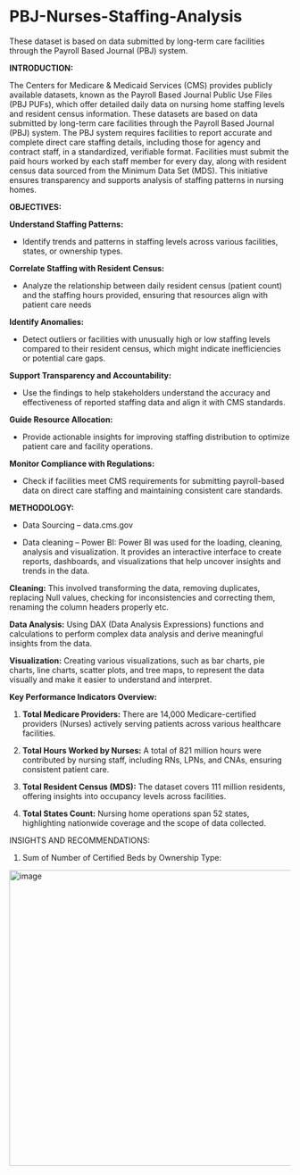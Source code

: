 # PBJ-Nurses-Staffing-Analysis
These dataset is based on data submitted by long-term care facilities through the Payroll Based Journal (PBJ) system.

**INTRODUCTION:** 

The Centers for Medicare & Medicaid Services (CMS) provides publicly available datasets, known as the Payroll Based Journal Public Use Files (PBJ PUFs), which offer detailed daily data on nursing home staffing levels and resident census information. These datasets are based on data submitted by long-term care facilities through the Payroll Based Journal (PBJ) system. The PBJ system requires facilities to report accurate and complete direct care staffing details, including those for agency and contract staff, in a standardized, verifiable format. Facilities must submit the paid hours worked by each staff member for every day, along with resident census data sourced from the Minimum Data Set (MDS). This initiative ensures transparency and supports analysis of staffing patterns in nursing homes.

**OBJECTIVES:**

**Understand Staffing Patterns:**
* Identify trends and patterns in staffing levels across various facilities, states, or ownership types.

**Correlate Staffing with Resident Census:**

* Analyze the relationship between daily resident census (patient count) and the staffing hours provided, ensuring that resources align with patient care needs

**Identify Anomalies:**

* Detect outliers or facilities with unusually high or low staffing levels compared to their resident census, which might indicate inefficiencies or potential care gaps.

**Support Transparency and Accountability:**

* Use the findings to help stakeholders understand the accuracy and effectiveness of reported staffing data and align it with CMS standards.

**Guide Resource Allocation:**

* Provide actionable insights for improving staffing distribution to optimize patient care and facility operations.

**Monitor Compliance with Regulations:**

* Check if facilities meet CMS requirements for submitting payroll-based data on direct care staffing and maintaining consistent care standards.

**METHODOLOGY:**

* Data Sourcing – data.cms.gov

* Data cleaning – Power BI: Power BI was used for the loading, cleaning, analysis and visualization. It provides an interactive interface to create reports, dashboards, and visualizations that help uncover insights and trends in the data.

**Cleaning:** This involved transforming the data, removing duplicates, replacing Null values, checking for inconsistencies and correcting them, renaming the column headers properly etc.

**Data Analysis:** Using DAX (Data Analysis Expressions) functions and calculations to perform complex data analysis and derive meaningful insights from the data.

**Visualization:** Creating various visualizations, such as bar charts, pie charts, line charts, scatter plots, and tree maps, to represent the data visually and make it easier to understand and interpret. 

**Key Performance Indicators Overview:**

1. **Total Medicare Providers:** There are 14,000 Medicare-certified providers (Nurses) actively serving patients across various healthcare facilities.

2. **Total Hours Worked by Nurses:** A total of 821 million hours were contributed by nursing staff, including RNs, LPNs, and CNAs, ensuring consistent patient care.

3. **Total Resident Census (MDS):** The dataset covers 111 million residents, offering insights into occupancy levels across facilities.

4. **Total States Count:** Nursing home operations span 52 states, highlighting nationwide coverage and the scope of data collected.

INSIGHTS AND RECOMMENDATIONS:

1. Sum of Number of Certified Beds by Ownership Type:

<img width="1108" height="530" alt="image" src="https://github.com/user-attachments/assets/b0b18231-d21a-47ee-a97a-d1f6c50c46bd" />



